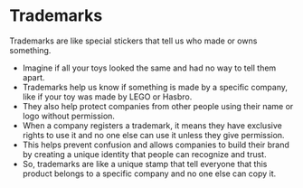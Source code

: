 # Trademarks

Trademarks are like special stickers that tell us who made or owns something. 

* Imagine if all your toys looked the same and had no way to tell them apart. 
* Trademarks help us know if something is made by a specific company, like if your toy was made by LEGO or Hasbro. 
* They also help protect companies from other people using their name or logo without permission.
* When a company registers a trademark, it means they have exclusive rights to use it and no one else can use it unless they give permission.
* This helps prevent confusion and allows companies to build their brand by creating a unique identity that people can recognize and trust.
* So, trademarks are like a unique stamp that tell everyone that this product belongs to a specific company and no one else can copy it.
